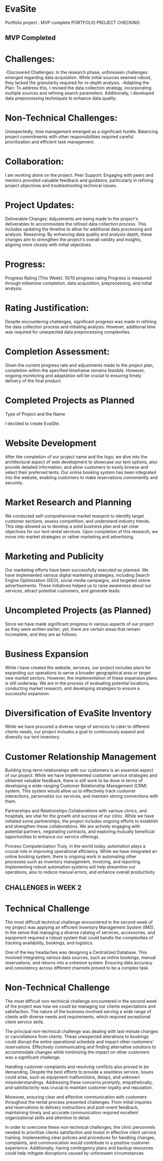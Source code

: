 # EvaSite
Portfolio project : MVP complete
PORTFOLIO PROJECT CHECKING 

## MVP Completed 

# Challenges:
-Discovered Challenges: In the research phase, unforeseen challenges emerged regarding data acquisition. While initial sources seemed robust, they lacked the granularity required for in-depth analysis.
-Adapting the Plan: To address this, I revised the data collection strategy, incorporating multiple sources and refining search parameters. Additionally, I developed data preprocessing techniques to enhance data quality.

# Non-Technical Challenges: 
Unexpectedly, time management emerged as a significant hurdle. Balancing project commitments with other responsibilities required careful prioritization and efficient task management.

# Collaboration:
I am working alone on the project. 
Peer Support: Engaging with peers and mentors provided valuable feedback and guidance, particularly in refining project objectives and troubleshooting technical issues.

# Project Updates:
Deliverable Changes: Adjustments are being made to the project's deliverables to accommodate the refined data collection process. This includes updating the timeline to allow for additional data processing and analysis.
Reasoning: By enhancing data quality and analysis depth, these changes aim to strengthen the project's overall validity and insights, aligning more closely with initial objectives.

# Progress:

Progress Rating (This Week): 10/10 progress rating
Progress is measured through milestone completion, data acquisition, preprocessing, and initial analysis.

# Rating Justification: 
Despite encountering challenges, significant progress was made in refining the data collection process and initiating analysis. However, additional time was required for unexpected data preprocessing complexities.

# Completion Assessment:
Given the current progress rate and adjustments made to the project plan, completion within the specified timeframe remains feasible. However, ongoing monitoring and adaptation will be crucial to ensuring timely delivery of the final product.

# Completed Projects as Planned
Type of Project and the Name

I decided to create EvaSite.

# Website Development
After the completion of our project name and the logo; we dive into the architectural aspect of web development to showcase our tent options, also provide detailed information, and allow customers to easily browse and select their preferred tents. Our online booking system has been integrated into the website, enabling customers to make reservations conveniently and securely.

# Market Research and Planning
We conducted self-comprehensive market research to identify target customer sections, assess competition, and understand industry trends. This step allowed us to develop a solid business plan and set clear objectives for our tent rental services. Upon completion of this research, we move into market strategies or rather marketing and advertising.

# Marketing and Publicity 
Our marketing efforts have been successfully executed as planned. We have implemented various digital marketing strategies, including Search Engine Optimization (SEO), social media campaigns, and targeted online advertisements. These initiatives helped us to raise awareness about our services, attract potential customers, and generate leads. 

# Uncompleted Projects (as Planned)
Since we have made significant progress in various aspects of our project as they were written earlier; yet, there are certain areas that remain incomplete, and they are as follows:

# Business Expansion
 While i have created the website, services, our project includes plans for expanding our operations to serve a broader geographical area or target new market sectors. However, the implementation of these expansion plans is still underway. We are in the process of evaluating potential locations, conducting market research, and developing strategies to ensure a successful expansion.

# Diversification of EvaSite Inventory 
While we have procured a diverse range of services to cater to different clients needs, our project includes a goal to continuously expand and diversify our tent inventory. 

# Customer Relationship Management
Building long-term relationships with our customers is an essential aspect of our project. While we have implemented customer service strategies and obtained valuable feedback, there is still work to be done in terms of developing a wide-ranging Customer Relationship Management (CRM) system. This system would allow us to effectively track customer interactions, personalize our services, and maintain strong connections with them.

Partnerships and Relationships Collaborations with various clinics, and hospitals, are vital for the growth and success of our clinic. While we have initiated some partnerships, the project includes ongoing efforts to establish and strengthen these collaborations. We are actively engaging with potential partners, negotiating contracts, and exploring mutually beneficial opportunities to enhance our service offerings.

Process Computerization 
Truly, in the world today, automation plays a crucial role in improving operational efficiency. While we have integrated an online booking system, there is ongoing work in automating other processes such as inventory management, invoicing, and reporting. Implementing robust automation systems will help streamline our operations, also to reduce manual errors, and enhance overall productivity.

## CHALLENGES in WEEK 2 

# Technical Challenge
The most difficult technical challenge encountered in the second week of my project was applying an efficient Inventory Management System (IMS). In the sense that managing a diverse catalog of services, accessories, and equipment required a robust system that could handle the complexities of tracking availability, bookings, and logistics.

One of the key headaches was designing a Centralized Database. This involved integrating various data sources, such as online bookings, manual reservations, and returns into a cohesive system. Ensuring data accuracy and consistency across different channels proved to be a complex task.

# Non-Technical Challenge
The most difficult non-technical challenge encountered in the second week of the project was how we could be managing our clients expectations and satisfaction. The nature of the business involved serving a wide range of clients with diverse needs and requirements, which required exceptional client service skills.

The principal non-technical challenge was dealing with last-minute changes or cancellations from clients. These unexpected alterations to bookings could disrupt the entire operational schedule and impact other customers' reservations. Effectively communicating and finding alternative solutions to accommodate changes while minimizing the impact on other customers was a significant challenge.

Handling customer complaints and resolving conflicts also proved to be demanding. Despite the best efforts to provide a seamless service, issues could arise, such as equipment malfunctions, delays, and unknown misunderstandings. Addressing these concerns promptly, empathetically, and satisfactorily was crucial to maintain customer loyalty and reputation.

Moreover, ensuring clear and effective communication with customers throughout the rental process presented challenges. From initial inquiries and reservations to delivery instructions and post-event feedback, maintaining timely and accurate communication required excellent organizational skills and attention to detail.

In order to overcome these non-technical challenges, the clinic personnels needed to prioritize clients satisfaction and invest in effective client service training. Implementing clear policies and procedures for handling changes, complaints, and communication would contribute to a positive customer experience. Additionally, having contingency plans and backup resources could help mitigate disruptions caused by unforeseen circumstances.
